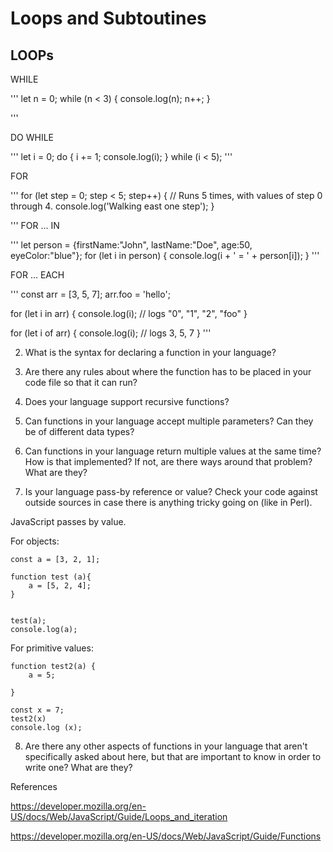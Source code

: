 # Loops and Subtoutines

## LOOPs

WHILE

'''
let n = 0;
while (n < 3) {
  console.log(n);
  n++;
}

'''

DO WHILE

'''
let i = 0;
do {
  i += 1;
  console.log(i);
} while (i < 5);
'''

FOR

'''
for (let step = 0; step < 5; step++) {
    // Runs 5 times, with values of step 0 through 4.
    console.log('Walking east one step');
}

'''
FOR ... IN

'''
let person = {firstName:"John", lastName:"Doe", age:50, eyeColor:"blue"};
for (let i in person) {
    console.log(i + ' = ' + person[i]);
}
'''

FOR ... EACH

'''
const arr = [3, 5, 7];
arr.foo = 'hello';

for (let i in arr) {
   console.log(i); // logs "0", "1", "2", "foo"
}

for (let i of arr) {
   console.log(i); // logs 3, 5, 7
}
'''

2. What is the syntax for declaring a function in your language?


3. Are there any rules about where the function has to be placed in your code file so that it can run?
4. Does your language support recursive functions?
5. Can functions in your language accept multiple parameters? Can they be of different data types?
6. Can functions in your language return multiple values at the same time? How is that implemented?  If not, are there ways around that problem?  What are they?
7. Is your language pass-by reference or value? Check your code against outside sources in case there is anything tricky going on (like in Perl).

JavaScript passes by value.

For objects:

```
const a = [3, 2, 1];

function test (a){
    a = [5, 2, 4];
}


test(a);
console.log(a);

```

For primitive values:

```
function test2(a) {
    a = 5;

}

const x = 7;
test2(x)
console.log (x);
```

8. Are there any other aspects of functions in your language that aren't specifically asked about here, but that are important to know in order to write one? What are they?


References

https://developer.mozilla.org/en-US/docs/Web/JavaScript/Guide/Loops_and_iteration

https://developer.mozilla.org/en-US/docs/Web/JavaScript/Guide/Functions

